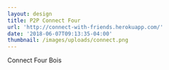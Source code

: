 ```yaml
---
layout: design
title: P2P Connect Four
url: 'http://connect-with-friends.herokuapp.com/'
date: '2018-06-07T09:13:35-04:00'
thumbnail: /images/uploads/connect.png
---
```

Connect Four Bois
